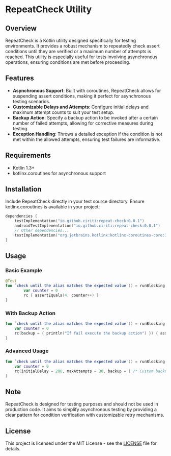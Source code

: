 # RepeatCheck Utility

## Overview

RepeatCheck is a Kotlin utility designed specifically for testing environments. It provides a robust mechanism to repeatedly check assert conditions until they are verified or a maximum number of attempts is reached. This utility is especially useful for tests involving asynchronous operations, ensuring conditions are met before proceeding.

## Features

- **Asynchronous Support**: Built with coroutines, RepeatCheck allows for suspending assert conditions, making it perfect for asynchronous testing scenarios.
- **Customizable Delays and Attempts**: Configure initial delays and maximum attempt counts to suit your test setup.
- **Backup Action**: Specify a backup action to be invoked after a certain number of failed attempts, allowing for corrective measures during testing.
- **Exception Handling**: Throws a detailed exception if the condition is not met within the allowed attempts, ensuring test failures are informative.

## Requirements

- Kotlin 1.3+
- kotlinx.coroutines for asynchronous support

## Installation

Include RepeatCheck directly in your test source directory. Ensure kotlinx.coroutines is available in your project:

```kotlin
dependencies {
    testImplementation("io.github.ciriti:repeat-check:0.0.1")
    androidTestImplementation("io.github.ciriti:repeat-check:0.0.1")
    // Other dependencies...
    testImplementation("org.jetbrains.kotlinx:kotlinx-coroutines-core:1.4.2")
}
```
## Usage
### Basic Example

```kotlin
@Test
fun `check until the alias matches the expected value`() = runBlocking {
        var counter = 0
        rc { assertEquals(4, counter++) }
}

```
### With Backup Action
```kotlin
fun `check until the alias matches the expected value`() = runBlocking {
    var counter = 0
    rc(backup = { println("If fail execute the backup action") }) { assertEquals(4, counter++) }
}
```
### Advanced Usage
```kotlin
fun `check until the alias matches the expected value`() = runBlocking {
    var counter = 0
    rc(initialDelay = 200, maxAttempts = 30, backup = { /* Custom backup logicn*/ } ){ assertEquals(4, counter++) }
}
```
## Note
RepeatCheck is designed for testing purposes and should not be used in production code. It aims to simplify asynchronous testing by providing a clear pattern for condition verification with customizable retry mechanisms.

## License

This project is licensed under the MIT License - see the [LICENSE](./LICENSE.txt) file for details.

